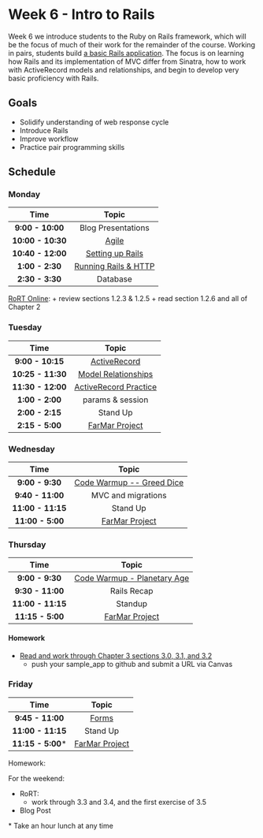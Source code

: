 # Week 6 - Intro to Rails

Week 6 we introduce students to the Ruby on Rails framework, which will be the focus of much of their work for the remainder of the course. Working in pairs, students build [a basic Rails application](far-mar-rails.md). The focus is on learning how Rails and its implementation of MVC differ from Sinatra, how to work with ActiveRecord models and relationships, and begin to develop very basic proficiency with Rails.

## Goals
- Solidify understanding of web response cycle
- Introduce Rails
- Improve workflow
- Practice pair programming skills

## Schedule
### Monday


| Time              | Topic                                    |
|:-----------------:|:----------------------------------------:|
| **9:00 - 10:00**  | Blog Presentations                            |
| **10:00 - 10:30**  | [Agile](monday/agile.md)          |
| **10:40 - 12:00**  | [Setting up Rails](monday/setting-up-rails.md)|
| **1:00 - 2:30** | [Running Rails & HTTP](monday/rails.md) |
| **2:30 - 3:30** | Database                          |

[RoRT Online](https://www.railstutorial.org/book/demo_app#cha-a_demo_app):
    + review sections 1.2.3 & 1.2.5
    + read section 1.2.6 and all of Chapter 2


### Tuesday

| Time              | Topic                                    |
|:-----------------:|:----------------------------------------:|
| **9:00 - 10:15**   | [ActiveRecord](tuesday/active_record.md)  |
| **10:25 - 11:30** | [Model Relationships](tuesday/active-record-relationships.md)        |
| **11:30 - 12:00**   | [ActiveRecord Practice](monday/active-record-practice.md)  |
| **1:00 - 2:00** | params & session                          |
| **2:00 - 2:15** | Stand Up        |
| **2:15 - 5:00** | [FarMar Project](far-mar-rails.md)        |



### Wednesday

| Time              | Topic                                                  |
|:-----------------:|:------------------------------------------------------:|
| **9:00 - 9:30**   | [Code Warmup -- Greed Dice](resources/greed/README.md) |
| **9:40 - 11:00**  | MVC and migrations          |
| **11:00 - 11:15** | Stand Up        |
| **11:00 - 5:00** | [FarMar Project](far-mar-rails.md)        |


### Thursday

| Time              | Topic                                    |
|:-----------------:|:----------------------------------------:|
| **9:00 - 9:30**   | [Code Warmup - Planetary Age](thursday/planetary_age.md) |
| **9:30 - 11:00**   | Rails Recap                                  |
| **11:00 - 11:15**   | Standup                                  |
| **11:15 - 5:00** | [FarMar Project](far-mar-rails.md)        |


#### Homework
+ [Read and work through Chapter 3 sections 3.0, 3.1, and 3.2](https://canvas.instructure.com/courses/819456/assignments/2536579)
    + push your sample_app to github and submit a URL via Canvas


### Friday

| Time              | Topic                                    |
|:-----------------:|:----------------------------------------:|
| **9:45 - 11:00**  | [Forms](friday/submitting-forms.md)      |
| **11:00 - 11:15**   | Stand Up                                 |
| **11:15 - 5:00*** | [FarMar Project](far-mar-rails.md) |

Homework:

For the weekend:
+ RoRT:
    + work through 3.3 and 3.4, and the first exercise of 3.5
+ Blog Post


\* Take an hour lunch at any time
